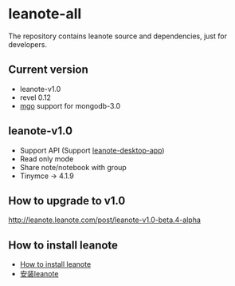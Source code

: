# leanote-all

The repository contains leanote source and dependencies, just for developers.

## Current version

* leanote-v1.0
* revel 0.12
* [mgo](http://blog.labix.org/2015/01/24/readying-mgo-for-mongodb-3-0) support for mongodb-3.0

## leanote-v1.0
* Support API (Support [leanote-desktop-app](https://github.com/leanote/desktop-app))
* Read only mode
* Share note/notebook with group
* Tinymce -> 4.1.9

## How to upgrade to v1.0
http://leanote.leanote.com/post/leanote-v1.0-beta.4-alpha

## How to install leanote

* [How to install leanote](https://github.com/leanote/leanote/wiki/leanote-develop-distribution-installation-tutorial)
* [安装leanote](https://github.com/leanote/leanote/wiki/leanote%E5%BC%80%E5%8F%91%E7%89%88%E8%AF%A6%E7%BB%86%E5%AE%89%E8%A3%85%E6%95%99%E7%A8%8B)
